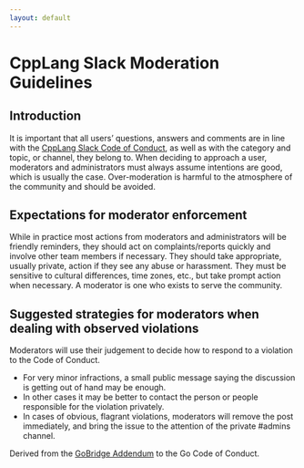 ```yaml
---
layout: default
---
```


CppLang Slack Moderation Guidelines
===================================

Introduction
------------

It is important that all users’ questions, answers and comments are in line with the [CppLang Slack Code of Conduct](/), as well as with the category and topic, or channel, they belong to. When deciding to approach a user, moderators and administrators must always assume intentions are good, which is usually the case. Over-moderation is harmful to the atmosphere of the community and should be avoided.

Expectations for moderator enforcement
--------------------------------------

While in practice most actions from moderators and administrators will be friendly reminders, they should act on complaints/reports quickly and involve other team members if necessary. They should take appropriate, usually private, action if they see any abuse or harassment. They must be sensitive to cultural differences, time zones, etc., but take prompt action when necessary. A moderator is one who exists to serve the community.

Suggested strategies for moderators when dealing with observed violations
-------------------------------------------------------------------------

Moderators will use their judgement to decide how to respond to a violation to the Code of Conduct.

- For very minor infractions, a small public message saying the discussion is getting out of hand may be enough.
- In other cases it may be better to contact the person or people responsible for the violation privately.
- In cases of obvious, flagrant violations, moderators will remove the post immediately, and bring the issue to the attention of the private #admins channel.

Derived from the [GoBridge Addendum](https://github.com/gobridge/CodeOfConduct) to the Go Code of Conduct.
